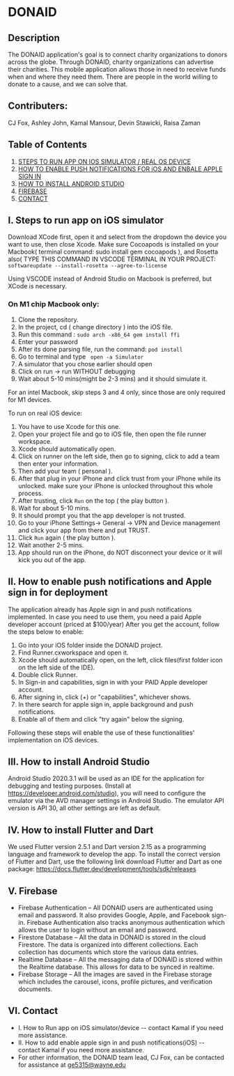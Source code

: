 # DONAID
## Description 
The DONAID application's goal is to connect charity organizations to donors across the globe. Through DONAID, charity organizations can advertise their charities. This mobile application allows those in need to receive funds when and where they need them. There are people in the world willing to donate to a cause, and we can solve that.

## Contributers:
CJ Fox, Ashley John, Kamal Mansour, Devin Stawicki, Raisa Zaman

## Table of Contents
1. [STEPS TO RUN APP ON IOS SIMULATOR / REAL OS DEVICE](#paragraph1)
2. [HOW TO ENABLE PUSH NOTIFICATIONS FOR iOS AND ENBALE APPLE SIGN IN](#paragraph2)
3. [HOW TO INSTALL ANDROID STUDIO](#paragraph3)
4. [FIREBASE](#paragraph4)
5. [CONTACT](#paragraph5)


## I. Steps to run app on iOS simulator <a name="paragraph1"></a>

Download XCode first, open it and select from the dropdown the device you want to use, then close Xcode.
Make sure Cocoapods is installed on your Macbook( terminal command: sudo install gem cocoapods ), and Rosetta also( TYPE THIS COMMAND IN VSCODE TERMINAL IN YOUR PROJECT: `softwareupdate --install-rosetta --agree-to-license`

Using VSCODE instead of Android Studio on Macbook is preferred, but XCode is necessary.

### On M1 chip Macbook only:

1. Clone the repository.
2. In the project, cd ( change directory ) into the iOS file.
3. Run this command : `sudo arch -x86_64 gem install ffi`
4. Enter your password
5. After its done parsing file, run the command: `pod install`
6. Go to terminal and type ` open -a Simulator`
7. A simulator that you chose earlier should open
8. Click on run -> run WITHOUT debugging
9. Wait about 5-10 mins(might be 2-3 mins) and it should simulate it.

For an intel Macbook, skip steps 3 and 4 only, since those are only required for M1 devices.

To run on real iOS device:
  
 1. You have to use Xcode for this one.
 2. Open your project file and go to iOS file, then open the file runner workspace.
 3. Xcode should automatically open.
 4. Click on runner on the left side, then go to signing, click to add a team then enter your information.
 5. Then add your team ( personal ).
 6. After that plug in your iPhone and click trust from your iPhone while its unlocked. make sure your iPhone is unlocked throughout this whole process.
 7. After trusting, click `Run` on the top ( the play button ).
 8. Wait for about 5-10 mins. 
 9. It should prompt you that the app developer is not trusted.
 10. Go to your iPhone Settings-> General -> VPN and Device management and click your app from there and put TRUST.
 11. Click `Run` again ( the play button ).
 12. Wait another 2-5 mins.
 13. App should run on the iPhone, do NOT disconnect your device or it will kick you out of the app.


## II. How to enable push notifications and Apple sign in for deployment <a name="paragraph2"></a>

The application already has Apple sign in and push notifications implemented.
In case you need to use them, you need a paid Apple developer account (priced at $100/year)
After you get the account, follow the steps below to enable:

1. Go into your iOS folder inside the DONAID project.
2. Find Runner.cxworkspace and open it.
3. Xcode should automatically open, on the left, click files(first folder icon on the left side of the IDE).
4. Double click Runner.
5. In Sign-in and capabilities, sign in with your PAID Apple developer account.
6. After signing in, click (+) or "capabilities", whichever shows.
7. In there search for apple sign in, apple background and push notifications. 
8. Enable all of them and click "try again" below the signing. 

Following these steps will enable the use of these functionalities' implementation on iOS devices.

## III. How to install Android Studio

Android Studio 2020.3.1 will be used as an IDE for the application for debugging and testing purposes. 
(Install at https://developer.android.com/studio), you will need to configure the emulator via the AVD manager settings in Android Studio. 
The emulator API version is API 30, all other settings are left as default.


## IV. How to install Flutter and Dart <a name="paragraph3"></a>

We used Flutter version 2.5.1 and Dart version 2.15 as a programming language and framework to develop the app. 
To install the correct version of Flutter and Dart, use the following link download Flutter and Dart as one package: 
https://docs.flutter.dev/development/tools/sdk/releases

## V. Firebase <a name="paragraph4"></a>
-	Firebase Authentication – All DONAID users are authenticated using email and password. It also provides Google, Apple, and Facebook sign-in. Firebase Authentication also tracks anonymous authentication which allows the user to login without an email and password. 
-	Firestore Database – All the data in DONAID is stored in the cloud Firestore. The data is organized into different collections. Each collection has documents which store the various data entries. 
-	Realtime Database – All the messaging data of DONAID is stored within the Realtime database. This allows for data to be synced in realtime. 
-	Firebase Storage – All the images are saved in the Firebase storage which includes the carousel, icons, profile pictures, and verification documents. 

## VI. Contact <a name="paragraph5"></a>
- I. How to Run app on iOS simulator/device -- contact Kamal if you need more assistance. 
- II. How to add enable apple sign in and push notifications(iOS) -- contact Kamal if you need more assistance.
- For other information, the DONAID team lead, CJ Fox, can be contacted for assistance at ge5315@wayne.edu


